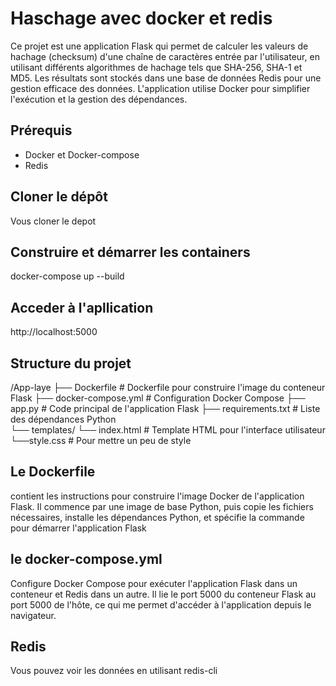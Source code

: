# Haschage avec docker et redis

Ce projet est une application Flask qui permet de calculer les valeurs de hachage (checksum) d'une chaîne de caractères entrée par l'utilisateur, en utilisant différents algorithmes de hachage tels que SHA-256, SHA-1 et MD5. Les résultats sont stockés dans une base de données Redis pour une gestion efficace des données. L'application utilise Docker pour simplifier l'exécution et la gestion des dépendances.

## Prérequis
- Docker et Docker-compose
- Redis

## Cloner le dépôt
Vous cloner le depot

## Construire et démarrer les containers
docker-compose up --build

## Acceder à l'apllication
http://localhost:5000

## Structure du projet

/App-laye
├── Dockerfile           # Dockerfile pour construire l'image du conteneur Flask
├── docker-compose.yml   # Configuration Docker Compose
├── app.py               # Code principal de l'application Flask
├── requirements.txt     # Liste des dépendances Python  
└── templates/
    └── index.html       # Template HTML pour l'interface utilisateur
    └──style.css         # Pour mettre un peu de style 


## Le Dockerfile 
contient les instructions pour construire l'image Docker de l'application Flask. Il commence par une image de base Python, puis copie les fichiers nécessaires, installe les dépendances Python, et spécifie la commande pour démarrer l'application Flask

## le docker-compose.yml
Configure Docker Compose pour exécuter l'application Flask dans un conteneur et Redis dans un autre. Il lie le port 5000 du conteneur Flask au port 5000 de l'hôte, ce qui me permet d'accéder à l'application depuis le navigateur.

## Redis 

Vous pouvez voir les données en utilisant redis-cli 
